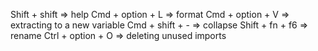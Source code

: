 Shift + shift => help
Cmd + option + L  => format 
Cmd + option + V  => extracting to a new variable
Cmd + shift + -   => collapse 
Shift + fn + f6 => rename
Ctrl + option + O => deleting unused imports